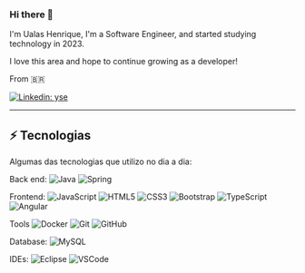 ### Hi there 👋

I'm Ualas Henrique, I'm a Software Engineer, and started studying technology in 2023.

I love this area and hope to continue growing as a developer!

From 🇧🇷

[![Linkedin: yse](https://img.shields.io/badge/-Linkedin-blue?style=flat-square&logo=Linkedin&logoColor=white&link=https://www.linkedin.com/in/ualas-henrique-54678827a/)](https://www.linkedin.com/in/ualas-henrique-54678827a/)
____

## ⚡ Tecnologias

Algumas das tecnologias que utilizo no dia a dia:

Back end: 
![Java](https://img.shields.io/badge/-Java-007396?style=flat-square&logo=java)
![Spring](https://img.shields.io/badge/-Spring-6DB33F?style=flat-square&logo=spring&logoColor=white)

Frontend:
![JavaScript](https://img.shields.io/badge/-JavaScript-black?style=flat-square&logo=javascript)
![HTML5](https://img.shields.io/badge/-HTML5-E34F26?style=flat-square&logo=html5&logoColor=white)
![CSS3](https://img.shields.io/badge/-CSS3-1572B6?style=flat-square&logo=css3)
![Bootstrap](https://img.shields.io/badge/-Bootstrap-563D7C?style=flat-square&logo=bootstrap)
![TypeScript](https://img.shields.io/badge/-TypeScript-007ACC?style=flat-square&logo=typescript&logoColor=white)
![Angular](https://img.shields.io/badge/-Angular-DD0031?style=flat-square&logo=angular)

Tools
![Docker](https://img.shields.io/badge/-Docker-2496ED?style=flat-square&logo=docker&logoColor=white)
![Git](https://img.shields.io/badge/-Git-black?style=flat-square&logo=git)
![GitHub](https://img.shields.io/badge/-GitHub-181717?style=flat-square&logo=github)

Database:
![MySQL](https://img.shields.io/badge/-MySQL-4479A1?style=flat-square&logo=mysql&logoColor=white)

IDEs:
![Eclipse](https://img.shields.io/badge/-Eclipse-2C2255?style=flat-square&logo=eclipse&logoColor=white)
![VSCode](https://img.shields.io/badge/-VSCode-007ACC?style=flat-square&logo=visual-studio-code&logoColor=white)
